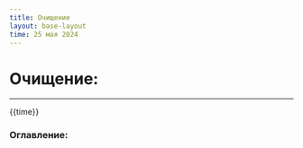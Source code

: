 ```yaml
---
title: Очищение
layout: base-layout
time: 25 мая 2024
---
```


# Очищение:
---

<time>{{time}}</time>

### Оглавление: